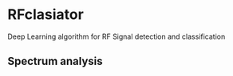 # RFclasiator
Deep Learning algorithm for RF Signal detection and classification

## Spectrum analysis

